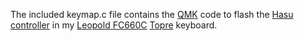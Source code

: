 The included keymap.c file contains the [QMK](https://qmk.fm) code to flash the [Hasu controller](https://1upkeyboards.com/shop/controllers/fc660c-controller/) in my [Leopold FC660C](https://deskthority.net/wiki/Leopold_FC660C) [Topre](https://en.wikipedia.org/wiki/Topre) keyboard.
